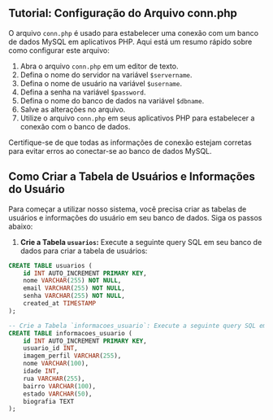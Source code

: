 ## Tutorial: Configuração do Arquivo conn.php

O arquivo `conn.php` é usado para estabelecer uma conexão com um banco de dados MySQL em aplicativos PHP. Aqui está um resumo rápido sobre como configurar este arquivo:

1. Abra o arquivo `conn.php` em um editor de texto.
2. Defina o nome do servidor na variável `$servername`.
3. Defina o nome de usuário na variável `$username`.
4. Defina a senha na variável `$password`.
5. Defina o nome do banco de dados na variável `$dbname`.
6. Salve as alterações no arquivo.
7. Utilize o arquivo `conn.php` em seus aplicativos PHP para estabelecer a conexão com o banco de dados.

Certifique-se de que todas as informações de conexão estejam corretas para evitar erros ao conectar-se ao banco de dados MySQL.

## Como Criar a Tabela de Usuários e Informações do Usuário

Para começar a utilizar nosso sistema, você precisa criar as tabelas de usuários e informações do usuário em seu banco de dados. Siga os passos abaixo:

1. **Crie a Tabela `usuarios`:** Execute a seguinte query SQL em seu banco de dados para criar a tabela de usuários:

```sql
CREATE TABLE usuarios (
    id INT AUTO_INCREMENT PRIMARY KEY,
    nome VARCHAR(255) NOT NULL,
    email VARCHAR(255) NOT NULL,
    senha VARCHAR(255) NOT NULL,
    created_at TIMESTAMP
);

-- Crie a Tabela `informacoes_usuario`: Execute a seguinte query SQL em seu banco de dados para criar a tabela de informações do usuário:
CREATE TABLE informacoes_usuario (
    id INT AUTO_INCREMENT PRIMARY KEY,
    usuario_id INT,
    imagem_perfil VARCHAR(255),
    nome VARCHAR(100),
    idade INT,
    rua VARCHAR(255),
    bairro VARCHAR(100),
    estado VARCHAR(50),
    biografia TEXT
);
